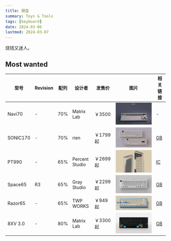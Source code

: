 ```yaml
---
title: 键盘
summary: Toys & Tools
tags: [keyboard]
date: 2024-03-06
lastmod: 2024-03-07
---
```


烧钱又迷人。

## Most wanted

| 型号       | Revision | 配列  | 设计者            | 发售价     | 图片                                      | 相关链接                                                  |
| -------- | -------- | --- | -------------- | ------- | --------------------------------------- | ----------------------------------------------------- |
| Navi70   | -        | 70% | Matrix Lab     | ￥3500   | ![](assets/image-20240306130909515.png) | -                                                     |
| SONIC170 | -        | 70% | rien           | ￥1799 起 | ![](assets/image-20240306131746453.png) | [GB](https://www.zfrontier.com/app/flow/wJ9bg5ZpvMXp) |
| PT990    | -        | 65% | Percent Studio | ￥2699 起 | ![](assets/image-20240306133421832.png) | [IC](https://www.zfrontier.com/app/flow/pvaxm9BgkwyO) |
| Space65  | R3       | 65% | Gray Studio    | ￥2299 起 | ![](assets/image-20240306134222195.png) | [GB](https://www.zfrontier.com/app/flow/2JkkaEAxjzaM) |
| Razor65  | -        | 65% | TWP WORKS      | ￥949 起  | ![](assets/image-20240307132734990.png) | [GB](https://www.zfrontier.com/app/flow/xA3gZqmxjyyM) |
| 8XV 3.0  | -        | 80% | Matrix Lab     | ￥3300 起 | ![](assets/image-20240307132915396.png) | [GB](https://shimo.im/docs/WGK89JQCYrRvjqtk/read)     |
